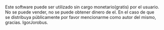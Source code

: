 Este software puede ser utilizado sin cargo monetario(gratis) por el usuario. No se puede vender, no se puede obtener dinero de el. En el caso de que se distribuya públicamente por favor mencionarme como autor del mismo, gracias. IgorJorobus.